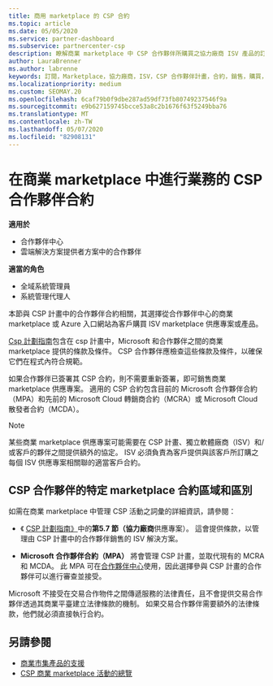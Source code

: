 ```yaml
---
title: 商用 marketplace 的 CSP 合約
ms.topic: article
ms.date: 05/05/2020
ms.service: partner-dashboard
ms.subservice: partnercenter-csp
description: 瞭解商業 marketplace 中 CSP 合作夥伴所購買之協力廠商 ISV 產品的訂閱條款、條件和合約。
author: LauraBrenner
ms.author: labrenne
keywords: 訂閱，Marketplace，協力廠商，ISV，CSP 合作夥伴計畫，合約，銷售，購買，
ms.localizationpriority: medium
ms.custom: SEOMAY.20
ms.openlocfilehash: 6caf79b0f9dbe287ad59df73fb80749237546f9a
ms.sourcegitcommit: e9b627159745bcce53a8c2b1676f63f5249bba76
ms.translationtype: MT
ms.contentlocale: zh-TW
ms.lasthandoff: 05/07/2020
ms.locfileid: "82908131"
---
```

# <a name="contracts-for-csp-partners-doing-business-in-the-commercial-marketplace"></a>在商業 marketplace 中進行業務的 CSP 合作夥伴合約

**適用於**

- 合作夥伴中心
- 雲端解決方案提供者方案中的合作夥伴

**適當的角色**

- 全域系統管理員
- 系統管理代理人

本節與 CSP 計畫中的合作夥伴合約相關，其選擇從合作夥伴中心的商業 marketplace 或 Azure 入口網站為客戶購買 ISV marketplace 供應專案或產品。

[Csp 計劃指南](https://go.microsoft.com/fwlink/p/?LinkId=617100)包含在 csp 計畫中，Microsoft 和合作夥伴之間的商業 marketplace 提供的條款及條件。 CSP 合作夥伴應檢查這些條款及條件，以確保它們在程式內符合規範。  

如果合作夥伴已簽署其 CSP 合約，則不需要重新簽署，即可銷售商業 marketplace 供應專案。 適用的 CSP 合約包含目前的 Microsoft 合作夥伴合約（MPA）和先前的 Microsoft Cloud 轉銷商合約（MCRA）或 Microsoft Cloud 散發者合約（MCDA）。

>[!NOTE]
> 某些商業 marketplace 供應專案可能需要在 CSP 計畫、獨立軟體廠商（ISV）和/或客戶的夥伴之間提供額外的協定。 ISV 必須負責為客戶提供與該客戶所訂購之每個 ISV 供應專案相關聯的適當客戶合約。

## <a name="specific-marketplace-contract-areas-and-distinctions-for-csp-partners"></a>CSP 合作夥伴的特定 marketplace 合約區域和區別

如需在商業 marketplace 中管理 CSP 活動之詞彙的詳細資訊，請參閱：

- 《 [CSP 計劃指南》](https://go.microsoft.com/fwlink/p/?LinkId=617100)中的**第5.7 節（協力廠商**供應專案）。 這會提供條款，以管理由 CSP 計畫中的合作夥伴銷售的 ISV 解決方案。

- **Microsoft 合作夥伴合約（MPA）** 將會管理 CSP 計畫，並取代現有的 MCRA 和 MCDA。 此 MPA 可在[合作夥伴中心](https://partner.microsoft.com/pcv/dashboard/overview)使用，因此選擇參與 CSP 計畫的合作夥伴可以進行審查並接受。
  
Microsoft 不接受在交易合作物件之間傳遞服務的法律責任，且不會提供交易合作夥伴透過其商業平臺建立法律條款的機制。 如果交易合作夥伴需要額外的法律條款，他們就必須直接執行合約。

## <a name="see-also"></a>另請參閱

- [商業市集產品的支援](csp-commercial-marketplace-support.md)
- [CSP 商業 marketplace 活動的總覽](csp-commercial-marketplace-overview.md)
